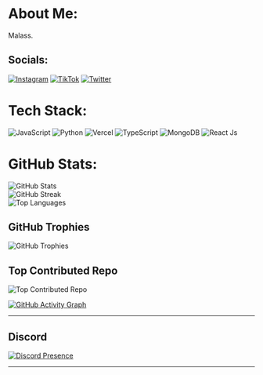 # About Me:
Malass.

## Socials:
[![Instagram](https://img.shields.io/badge/Instagram-%23E4405F.svg?logo=Instagram&logoColor=white)](https://instagram.com/arsaramadhani16) [![TikTok](https://img.shields.io/badge/TikTok-%23000000.svg?logo=TikTok&logoColor=white)](https://tiktok.com/@ohhayshit) [![Twitter](https://img.shields.io/badge/Twitter-%231DA1F2.svg?logo=Twitter&logoColor=white)](https://twitter.com/arsaramadhani16) 

# Tech Stack:
![JavaScript](https://img.shields.io/badge/javascript-%23323330.svg?style=for-the-badge&logo=javascript&logoColor=%23F7DF1E) ![Python](https://img.shields.io/badge/python-3670A0?style=for-the-badge&logo=python&logoColor=ffdd54) ![Vercel](https://img.shields.io/badge/vercel-%23000000.svg?style=for-the-badge&logo=vercel&logoColor=white) ![TypeScript](https://img.shields.io/badge/typescript-%23007ACC.svg?style=for-the-badge&logo=typescript&logoColor=white) ![MongoDB](https://img.shields.io/badge/MongoDB-%234ea94b.svg?style=for-the-badge&logo=mongodb&logoColor=white) ![React Js](https://img.shields.io/badge/React-js-%234ea94b.svg?style=for-the-badge&logo=mongodb&logoColor=white) 

# GitHub Stats:
![GitHub Stats](https://github-readme-stats.vercel.app/api?username=arsaramadhani16&theme=dark&hide_border=false&include_all_commits=true&count_private=true)<br/>
![GitHub Streak](https://github-readme-streak-stats.herokuapp.com/?user=arsaramadhani16&theme=dark&hide_border=false)<br/>
![Top Languages](https://github-readme-stats.vercel.app/api/top-langs/?username=arsaramadhani16&theme=dark&hide_border=false&include_all_commits=true&count_private=true&layout=compact)

## GitHub Trophies
![GitHub Trophies](https://github-profile-trophy.vercel.app/?username=arsaramadhani16&theme=radical&no-frame=false&no-bg=true&margin-w=4)

## Top Contributed Repo
![Top Contributed Repo](https://github-contributor-stats.vercel.app/api?username=arsaramadhani16&limit=5&theme=dark&combine_all_yearly_contributions=true)

[![GitHub Activity Graph](https://github-readme-activity-graph.vercel.app/graph?username=arsaramadhani16&theme=dracula)](https://github.com/ashutosh00710/github-readme-activity-graph)

---

## Discord
[![Discord Presence](https://lanyard.cnrad.dev/api/712745906876842025)](https://discord.com/users/518993909792374811)

---
